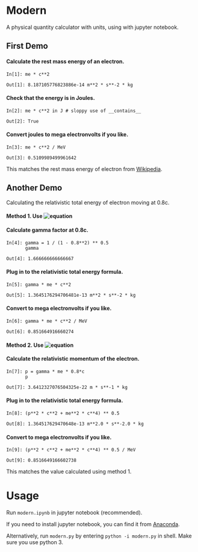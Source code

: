 # Modern

A physical quantity calculator with units, using  with jupyter notebook.

## First Demo

#### Calculate the rest mass energy of an electron.

```
In[1]: me * c**2

Out[1]: 8.187105776823886e-14 m**2 * s**-2 * kg
```

#### Check that the energy is in Joules.

```
In[2]: me * c**2 in J # sloppy use of __contains__

Out[2]: True
```

#### Convert joules to mega electronvolts if you like.

```
In[3]: me * c**2 / MeV

Out[3]: 0.5109989499961642
```

This matches the rest mass energy of electron from [Wikipedia](https://en.wikipedia.org/wiki/Electron_rest_mass).

## Another Demo

Calculating the relativistic total energy of electron moving at 0.8c.

#### Method 1. Use ![equation](http://latex.codecogs.com/gif.latex?E=\gamma%20mc^2)

#### Calculate gamma factor at 0.8c.

```
In[4]: gamma = 1 / (1 - 0.8**2) ** 0.5
       gamma

Out[4]: 1.666666666666667
```

#### Plug in to the relativistic total energy formula.

```
In[5]: gamma * me * c**2

Out[5]: 1.3645176294706481e-13 m**2 * s**-2 * kg
```

#### Convert to mega electronvolts if you like.

```
In[6]: gamma * me * c**2 / MeV

Out[6]: 0.851664916660274
```

#### Method 2. Use ![equation](http://latex.codecogs.com/gif.latex?E^2=p^2c^2+m^2c^4)

#### Calculate the relativistic momentum of the electron.

```
In[7]: p = gamma * me * 0.8*c
       p

Out[7]: 3.6412327076504325e-22 m * s**-1 * kg
```

#### Plug in to the relativistic total energy formula.

```
In[8]: (p**2 * c**2 + me**2 * c**4) ** 0.5

Out[8]: 1.364517629470648e-13 m**2.0 * s**-2.0 * kg
```

#### Convert to mega electronvolts if you like.

```
In[9]: (p**2 * c**2 + me**2 * c**4) ** 0.5 / MeV

Out[9]: 0.8516649166602738
```

This matches the value calculated using method 1.

# Usage

Run `modern.ipynb` in jupyter notebook (recommended).

If you need to install jupyter notebook, you can find it from [Anaconda](https://www.anaconda.com/products/individual).

Alternatively, run `modern.py` by entering `python -i modern.py` in shell. Make sure you use python 3.
